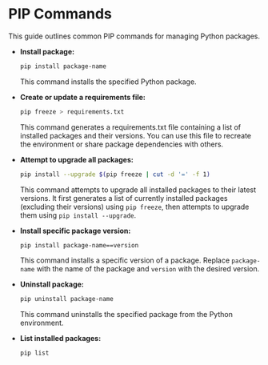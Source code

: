 # **PIP Commands**

This guide outlines common PIP commands for managing Python packages.

- **Install package:**
    ```bash
    pip install package-name
    ```

    This command installs the specified Python package.

- **Create or update a requirements file:**
    ```bash
    pip freeze > requirements.txt
    ```

    This command generates a requirements.txt file containing a list of installed packages and their versions. You can use this file to recreate the environment or share package dependencies with others.

- **Attempt to upgrade all packages:**
    ```bash
    pip install --upgrade $(pip freeze | cut -d '=' -f 1)
    ```

    This command attempts to upgrade all installed packages to their latest versions. It first generates a list of currently installed packages (excluding their versions) using `pip freeze`, then attempts to upgrade them using `pip install --upgrade`.

- **Install specific package version:**
    ```bash
    pip install package-name==version
    ```

    This command installs a specific version of a package. Replace `package-name` with the name of the package and `version` with the desired version.

- **Uninstall package:**
    ```bash
    pip uninstall package-name
    ```

    This command uninstalls the specified package from the Python environment.

- **List installed packages:**
    ```bash
    pip list
    ```
